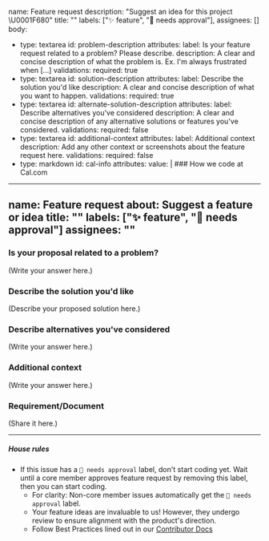 name: Feature request
description: "Suggest an idea for this project \U0001F680"
title: ""
labels: ["✨ feature", "🚨 needs approval"], 
assignees: []
body:
  - type: textarea
    id: problem-description
    attributes:
      label: Is your feature request related to a problem? Please describe.
      description: A clear and concise description of what the problem is. Ex. I'm always frustrated when [...]
    validations:
      required: true
  - type: textarea
    id: solution-description
    attributes:
      label: Describe the solution you'd like
      description: A clear and concise description of what you want to happen.
    validations:
      required: true
  - type: textarea
    id: alternate-solution-description
    attributes:
      label: Describe alternatives you've considered
      description: A clear and concise description of any alternative solutions or features you've considered.
    validations:
      required: false
  - type: textarea
    id: additional-context
    attributes:
      label: Additional context
      description: Add any other context or screenshots about the feature request here.
    validations:
      required: false
  - type: markdown
    id: cal-info
    attributes:
      value: |
        ### How we code at Cal.com



---
name: Feature request
about: Suggest a feature or idea
title: ""
labels: ["✨ feature", "🚨 needs approval"]
assignees: ""
---

### Is your proposal related to a problem?

<!--
  Provide a clear and concise description of what the problem is.
  For example, "I'm always frustrated when..."
-->

(Write your answer here.)

### Describe the solution you'd like

<!--
  Provide a clear and concise description of what you want to happen.
-->

(Describe your proposed solution here.)

### Describe alternatives you've considered

<!--
  Let us know about other solutions you've tried or researched.
-->

(Write your answer here.)

### Additional context

<!--
  Is there anything else you can add about the proposal?
  You might want to link to related issues here, if you haven't already.
-->

(Write your answer here.)

### Requirement/Document

<!--
  Is there any type of document that could support that feature?
-->

(Share it here.)

---
##### House rules
- If this issue has a `🚨 needs approval` label, don't start coding yet. Wait until a core member approves feature request by removing this label, then you can start coding.
  - For clarity: Non-core member issues automatically get the `🚨 needs approval` label.
  - Your feature ideas are invaluable to us! However, they undergo review to ensure alignment with the product's direction.
  - Follow Best Practices lined out in our [Contributor Docs](https://github.com/calcom/cal.com/blob/main/CONTRIBUTING.md)

